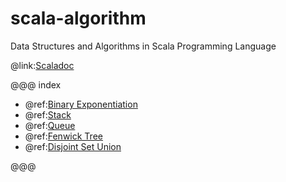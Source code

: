 # scala-algorithm

Data Structures and Algorithms in Scala Programming Language

@link:[Scaladoc](api/index.html)

@@@ index

* @ref:[Binary Exponentiation](binexp.md)
* @ref:[Stack](stack.md)
* @ref:[Queue](queue.md)
* @ref:[Fenwick Tree](fenwick.md)
* @ref:[Disjoint Set Union](dsu.md)

@@@